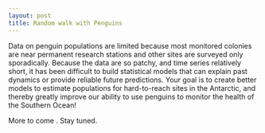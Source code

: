 ```yaml
---
layout: post
title: Random walk with Penguins
---
```


Data on penguin populations are limited because most monitored colonies are near permanent research stations and other sites are surveyed only sporadically. Because the data are so patchy, and time series relatively short, it has been difficult to build statistical models that can explain past dynamics or provide reliable future predictions. Your goal is to create better models to estimate populations for hard-to-reach sites in the Antarctic, and thereby greatly improve our ability to use penguins to monitor the health of the Southern Ocean!

More to come . Stay tuned.